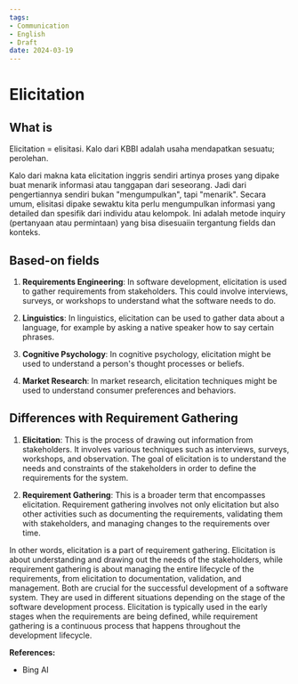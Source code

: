 ```yaml
---
tags:
- Communication
- English
- Draft
date: 2024-03-19
---
```


# Elicitation

## What is

Elicitation = elisitasi. Kalo dari KBBI adalah usaha mendapatkan sesuatu; perolehan.

Kalo dari makna kata elicitation inggris sendiri artinya proses yang dipake buat menarik informasi atau tanggapan dari seseorang. Jadi dari pengertiannya sendiri bukan "mengumpulkan", tapi "menarik". Secara umum, elisitasi dipake sewaktu kita perlu mengumpulkan informasi yang detailed dan spesifik dari individu atau kelompok. Ini adalah metode inquiry (pertanyaan atau permintaan) yang bisa disesuaiin tergantung fields dan konteks.



## Based-on fields

1. **Requirements Engineering**: In software development, elicitation is used to gather requirements from stakeholders. This could involve interviews, surveys, or workshops to understand what the software needs to do.

2. **Linguistics**: In linguistics, elicitation can be used to gather data about a language, for example by asking a native speaker how to say certain phrases.

3. **Cognitive Psychology**: In cognitive psychology, elicitation might be used to understand a person's thought processes or beliefs.

4. **Market Research**: In market research, elicitation techniques might be used to understand consumer preferences and behaviors.



## Differences with Requirement Gathering

1. **Elicitation**: This is the process of drawing out information from stakeholders. It involves various techniques such as interviews, surveys, workshops, and observation. The goal of elicitation is to understand the needs and constraints of the stakeholders in order to define the requirements for the system.

2. **Requirement Gathering**: This is a broader term that encompasses elicitation. Requirement gathering involves not only elicitation but also other activities such as documenting the requirements, validating them with stakeholders, and managing changes to the requirements over time.

In other words, elicitation is a part of requirement gathering. Elicitation is about understanding and drawing out the needs of the stakeholders, while requirement gathering is about managing the entire lifecycle of the requirements, from elicitation to documentation, validation, and management. Both are crucial for the successful development of a software system. They are used in different situations depending on the stage of the software development process. Elicitation is typically used in the early stages when the requirements are being defined, while requirement gathering is a continuous process that happens throughout the development lifecycle.


**References:**

- Bing AI